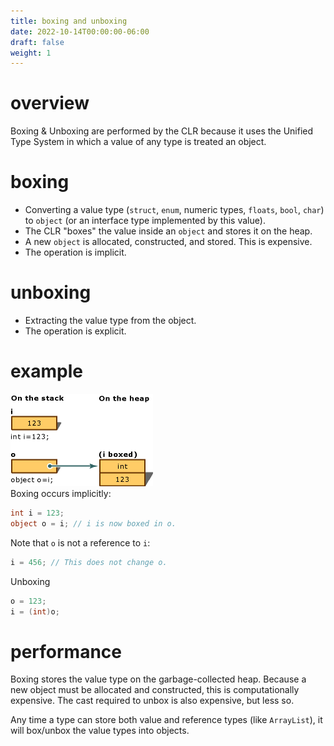 ```yaml
---
title: boxing and unboxing
date: 2022-10-14T00:00:00-06:00
draft: false
weight: 1
---
```


# overview
Boxing & Unboxing are performed by the CLR because it uses the Unified Type System in which a value of any type is treated an object.

# boxing
- Converting a value type (`struct`, `enum`, numeric types, `floats`, `bool`, `char`) to `object` (or an interface type implemented by this value).
- The CLR "boxes" the value inside an `object` and stores it on the heap.
- A new `object` is allocated, constructed, and stored.  This is expensive.
- The operation is implicit.

# unboxing
- Extracting the value type from the object.
- The operation is explicit.

# example
![boxing and unboxing](boxing-and-unboxing.gif)  
Boxing occurs implicitly:
```cs
int i = 123;
object o = i; // i is now boxed in o.
```

Note that `o` is not a reference to `i`:
```cs
i = 456; // This does not change o.
```

Unboxing
```cs
o = 123;
i = (int)o;
```

# performance
Boxing stores the value type on the garbage-collected heap.  Because a new object must be allocated and constructed, this is computationally expensive.  The cast required to unbox is also expensive, but less so.

Any time a type can store both value and reference types (like `ArrayList`), it will box/unbox the value types into objects.
